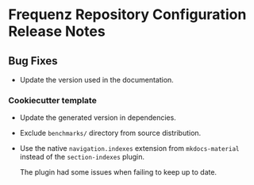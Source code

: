 # Frequenz Repository Configuration Release Notes

## Bug Fixes

- Update the version used in the documentation.

### Cookiecutter template

- Update the generated version in dependencies.
- Exclude `benchmarks/` directory from source distribution.
- Use the native `navigation.indexes` extension from `mkdocs-material` instead of the `section-indexes` plugin.

  The plugin had some issues when failing to keep up to date.
